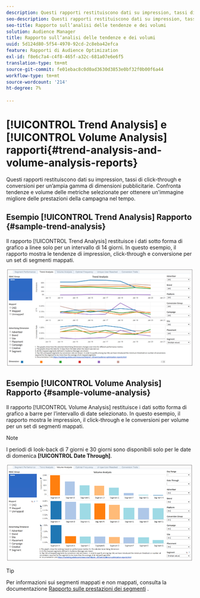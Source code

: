 ```yaml
---
description: Questi rapporti restituiscono dati su impression, tassi di click-through e conversioni per un’ampia gamma di dimensioni pubblicitarie. Confronta tendenze e volume delle metriche selezionate per ottenere un'immagine migliore delle prestazioni della campagna nel tempo.
seo-description: Questi rapporti restituiscono dati su impression, tassi di click-through e conversioni per un’ampia gamma di dimensioni pubblicitarie. Confronta tendenze e volume delle metriche selezionate per ottenere un'immagine migliore delle prestazioni della campagna nel tempo.
seo-title: Rapporto sull’analisi delle tendenze e dei volumi
solution: Audience Manager
title: Rapporto sull’analisi delle tendenze e dei volumi
uuid: 5d124d80-5f54-4970-92cd-2c8eba42efca
feature: Rapporti di Audience Optimization
exl-id: f8e6c7a4-c4f8-465f-a32c-681a07e6e6f5
translation-type: tm+mt
source-git-commit: fe01ebac8c0d0ad3630d3853e0bf32f0b00f6a44
workflow-type: tm+mt
source-wordcount: '214'
ht-degree: 7%

---
```


# [!UICONTROL Trend Analysis] e  [!UICONTROL Volume Analysis] rapporti{#trend-analysis-and-volume-analysis-reports}

Questi rapporti restituiscono dati su impression, tassi di click-through e conversioni per un’ampia gamma di dimensioni pubblicitarie. Confronta tendenze e volume delle metriche selezionate per ottenere un&#39;immagine migliore delle prestazioni della campagna nel tempo.

## Esempio [!UICONTROL Trend Analysis] Rapporto {#sample-trend-analysis}

Il rapporto [!UICONTROL Trend Analysis] restituisce i dati sotto forma di grafico a linee solo per un intervallo di 14 giorni. In questo esempio, il rapporto mostra le tendenze di impression, click-through e conversione per un set di segmenti mappati.

![](assets/trend-analysis.png)

## Esempio [!UICONTROL Volume Analysis] Rapporto {#sample-volume-analysis}

Il rapporto [!UICONTROL Volume Analysis] restituisce i dati sotto forma di grafico a barre per l’intervallo di date selezionato. In questo esempio, il rapporto mostra le impression, il click-through e le conversioni per volume per un set di segmenti mappati.

>[!NOTE]
>
>I periodi di look-back di 7 giorni e 30 giorni sono disponibili solo per le date di domenica **[!UICONTROL Date Through]**.

![](assets/volume-analysis.png)

>[!TIP]
>
>Per informazioni sui segmenti mappati e non mappati, consulta la documentazione [Rapporto sulle prestazioni dei segmenti](../../../reporting/audience-optimization-reports/aor-advertisers/segment-performance.md) .
